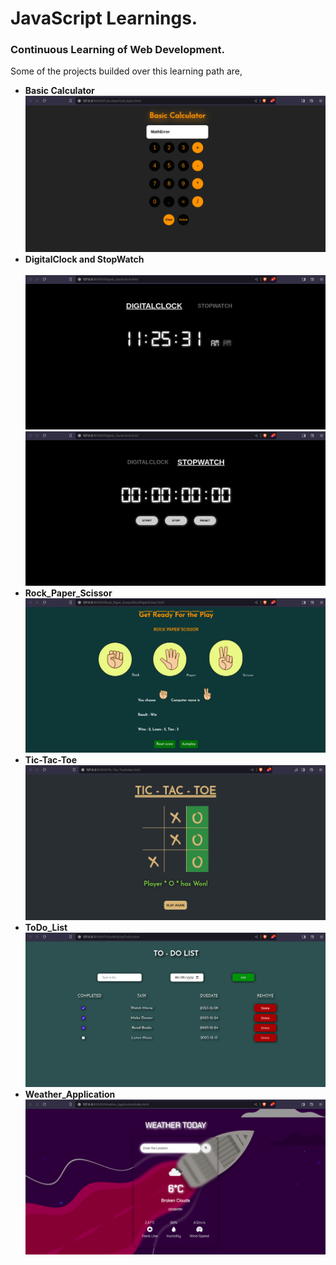 # JavaScript Learnings.

### Continuous Learning of Web Development.<br>
<p> Some of the projects builded over this learning path are,</p>
<ul>
<li><strong>Basic Calculator</strong></li>
<img src="https://github.com/Levyathanz/Javascript_Learnings/blob/master/Calculator/screenshots/Image.png"/>
<li><strong>DigitalClock and StopWatch</strong></li><br>
<img src="https://github.com/Levyathanz/Javascript_Learnings/blob/master/Digital_clock/screenshot/image.png"/>
<img src="https://github.com/Levyathanz/Javascript_Learnings/blob/master/Digital_clock/screenshot/image1.png"/><br>
<li><strong>Rock_Paper_Scissor</strong></li>
<img src="https://github.com/Levyathanz/Javascript_Learnings/blob/master/Rock_Paper_Scissor/Screenshot/Image.png"/><br>
<li><strong>Tic-Tac-Toe</strong></li>
<img src="https://github.com/Levyathanz/Javascript_Learnings/blob/master/Tic-Tac-Toe/Screenshot/Image.png"/><br>
<li><strong>ToDo_List</strong></li>
<img src="https://github.com/Levyathanz/Javascript_Learnings/blob/master/ToDo%20List/screenshot/Image.png"/><br>
<li><strong>Weather_Application</strong></li>
<img src="https://github.com/Levyathanz/Javascript_Learnings/blob/master/Weather_Application/screenshot/Image.png"/>
</ul>
